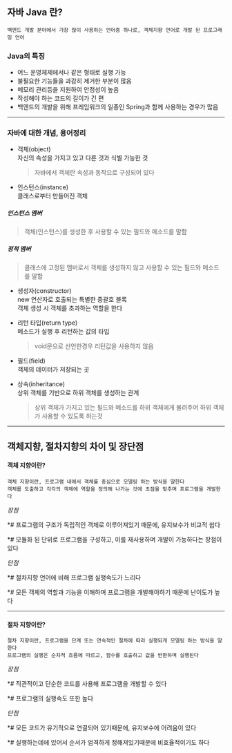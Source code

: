 ## 자바 Java 란?

```
백엔드 개발 분야에서 가장 많이 사용하는 언어중 하나로, 객체지향 언어로 개발 된 프로그래밍 언어
```

### Java의 특징

- 어느 운영체제에서나 같은 형태로 실행 가능
- 불필요한 기능들을 과감히 제거한 부분이 많음
- 메모리 관리등을 지원하여 안정성이 높음
- 작성해야 하는 코드의 길이가 긴 편
- 백엔드의 개발을 위해 프레임워크의 일종인 Spring과 함께 사용하는 경우가 많음

---

### 자바에 대한 개념, 용어정리

- 객체(object)  
  자신의 속성을 가지고 있고 다른 것과 식별 가능한 것

  > 자바에서 객체란 속성과 동작으로 구성되어 있다

- 인스턴스(instance)  
  클래스로부터 만들어진 객체

##### 인스턴스 멤버

> 객체(인스턴스)를 생성한 후 사용할 수 있는 필드와 메소드를 말함

##### 정적 멤버

> 클래스에 고정된 멤버로서 객체를 생성하지 않고 사용할 수 있는 필드와 메소드를 말함

- 생성자(constructor)  
  new 연산자로 호출되는 특별한 중괄호 블록  
  객체 생성 시 객체를 초과하는 역할을 한다

- 리턴 타입(return type)  
  메소드가 실행 후 리턴하는 값의 타입

  > void문으로 선언한경우 리턴값을 사용하지 않음

- 필드(field)  
  객체의 데이터가 저장되는 곳

- 상속(inheritance)  
  상위 객체를 기반으로 하위 객체를 생성하는 관계
  > 상위 객체가 가지고 있는 필드와 메소드를 하위 객체에게 물려주어 하위 객체가 사용할 수 있도록 하는것

---

## 객체지향, 절차지향의 차이 및 장단점

#### 객체 지향이란?

```
객체 지향이란, 프로그램 내에서 객체를 중심으로 모델링 하는 방식을 말한다
객체를 도출하고 각각의 객체에 역할을 정의해 나가는 것에 초점을 맞추며 프로그램을 개발한다
```

_장점_

\*# 프로그램의 구조가 독립적인 객체로 이루어져있기 때문에, 유지보수가 비교적 쉽다

\*# 모듈화 된 단위로 프로그램을 구성하고, 이를 재사용하며 개발이 가능하다는 장점이 있다

_단점_

\*# 절차지향 언어에 비해 프로그램 실행속도가 느리다

\*# 모든 객체의 역할과 기능을 이해하며 프로그램을 개발해야하기 때문에 난이도가 높다

---

#### 절차 지향이란?

```
절차 지향이란, 프로그램을 단계 또는 연속적인 절차에 따라 실행되게 모델링 하는 방식을 말한다
프로그램의 실행은 순차적 흐름에 따르고, 함수를 호출하고 값을 반환하며 실행된다
```

_장점_

\*# 직관적이고 단순한 코드를 사용해 프로그램을 개발할 수 있다

\*# 프로그램의 실행속도 또한 높다

_단점_

\*# 모든 코드가 유기적으로 연결되어 있기때문에, 유지보수에 어려움이 있다

\*# 실행하는데에 있어서 순서가 엄격하게 정해져있기때문에 비효율적이기도 하다
